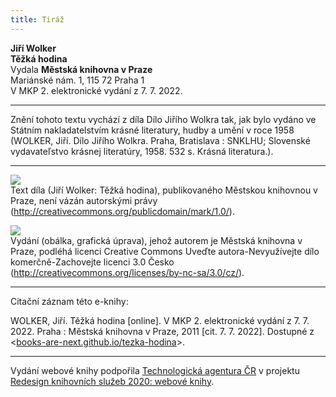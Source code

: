 ```yaml
---
title: Tiráž
---
```


**Jiří Wolker    
Těžká hodina**    
Vydala **Městská knihovna v Praze**    
Mariánské nám. 1, 115 72 Praha 1    
V MKP 2. elektronické vydání z 7. 7. 2022.

***

Znění tohoto textu vychází z díla Dílo Jiřího Wolkra tak, jak bylo vydáno ve Státním nakladatelstvím krásné literatury, hudby a umění v roce 1958 (WOLKER, Jiří. Dílo Jiřího Wolkra. Praha, Bratislava : SNKLHU; Slovenské vydavateľstvo krásnej literatúry, 1958. 532 s. Krásná literatura.).

***

![](../Images/pd-88x31.png)  
Text díla (Jiří Wolker: Těžká hodina), publikovaného Městskou knihovnou v Praze, není vázán autorskými právy (http://creativecommons.org/publicdomain/mark/1.0/).

![](../Images/88x31.png)  
Vydání (obálka, grafická úprava), jehož autorem je Městská knihovna v Praze, podléhá licenci Creative Commons Uveďte autora-Nevyužívejte dílo komerčně-Zachovejte licenci 3.0 Česko (http://creativecommons.org/licenses/by-nc-sa/3.0/cz/).

***

Citační záznam této e-knihy:

WOLKER, Jiří. Těžká hodina \[online\]. V MKP 2. elektronické vydání z 7. 7. 2022. Praha : Městská knihovna v Praze, 2011 \[cit. 7. 7. 2022]. Dostupné z <[books-are-next.github.io/tezka-hodina](https://books-are-next.github.io/tezka-hodina/)>.

***

Vydání webové knihy podpořila [Technologická agentura ČR](https://www.tacr.cz/) v projektu [Redesign knihovních služeb 2020: webové knihy](https://starfos.tacr.cz/cs/project/TL04000391).